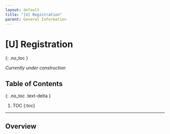 ```yaml
---
layout: default
title: "[U] Registration"
parent: General Information
---
```


# [U] Registration
{: .no_toc }

*Currently under construction*

## Table of Contents
{: .no_toc .text-delta }

1. TOC
{:toc}

---

## Overview
